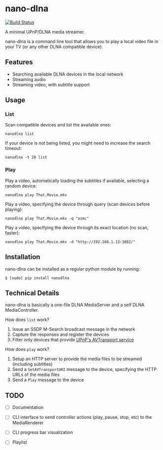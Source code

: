 nano-dlna
=========

[![Build Status](https://travis-ci.org/gabrielmagno/nano-dlna.svg?branch=master)](https://travis-ci.org/gabrielmagno/nano-dlna)

A minimal UPnP/DLNA media streamer.

nano-dlna is a command line tool that allows you to play a local video file in your TV (or any other DLNA compatible device).


Features
--------
- Searching available DLNA devices in the local network
- Streaming audio
- Streaming video, with subtitle support


Usage
-----

### List

Scan compatible devices and list the available ones:

    nanodlna list

If your device is not being listed, you might need to increase the search timeout:

	nanodlna -t 20 list


### Play

Play a video, automatically loading the subtitles if available, selecting a random device:

    nanodlna play That.Movie.mkv

Play a video, specifying the device through query (scan devices before playing):

    nanodlna play That.Movie.mkv -q "osmc"

Play a video, specifying the device through its exact location (no scan, faster):

    nanodlna play That.Movie.mkv -d "http://192.168.1.13:1082/"



Installation
------------

nano-dlna can be installed as a regular python module by running:

    $ [sudo] pip install nanodlna


Technical Details
-----------------

nano-dlna is basically a one-file DLNA MediaServer and a self DLNA MediaController. 

How does `list` work?

1. Issue an SSDP M-Search broadcast message in the network
2. Capture the responses and register the devices
3. Filter only devices that provide [UPnP's AVTransport service](http://www.upnp.org/specs/av/UPnP-av-AVTransport-v3-Service-20101231.pdf)


How does `play` work?

1. Setup an HTTP server to provide the media files to be streamed (including subtitles)
2. Send a `SetAVTransportURI` message to the device, specifying the HTTP URLs of the media files
3. Send a `Play` message to the device


TODO
----
- [ ] Documentation
- [ ] CLI interface to send controller actions (play, pause, stop, etc) to the MediaRenderer
- [ ] CLI progress bar visualization
- [ ] Playlist

